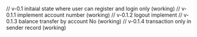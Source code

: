 // v-0.1 initaial state where user can register and login only (working)
// v-0.1.1 implement account number (working)
// v-0.1.2 logout implement
// v-0.1.3 balance transfer by account No (working)
// v-0.1.4 transaction only in sender record (working)
